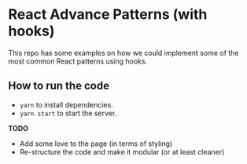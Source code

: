 # React Advance Patterns (with hooks)

This repo has some examples on how we could implement some of the most common React patterns using hooks.

## How to run the code

* `yarn` to install dependencies.
* `yarn start` to start the server.


**TODO**

* Add some love to the page (in terms of styling)
* Re-structure the code and make it modular (or at least cleaner)

